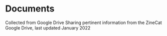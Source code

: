 # Documents
Collected from Google Drive
Sharing pertinent information from the ZineCat Google Drive, last updated January 2022
